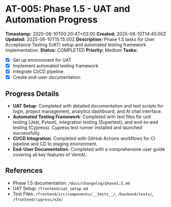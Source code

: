 # AT-005: Phase 1.5 - UAT and Automation Progress
**Timestamp:** 2025-06-10T00:20:47+03:00
**Created:** 2025-06-10T14:45:00Z
**Updated:** 2025-06-10T15:15:00Z
**Description:** Phase 1.5 tasks for User Acceptance Testing (UAT) setup and automated testing framework implementation.
**Status:** COMPLETED
**Priority:** Medium
**Tasks:**
- [X] Set up environment for UAT
- [X] Implement automated testing framework
- [X] Integrate CI/CD pipeline
- [X] Create end-user documentation
## Progress Details
- **UAT Setup**: Completed with detailed documentation and test scripts for login, project management, analytics dashboard, and AI chat interface. 
- **Automated Testing Framework**: Completed with test files for unit testing (Jest, Pytest), integration testing (Supertest), and end-to-end testing (Cypress). Cypress test runner installed and launched successfully. 
- **CI/CD Integration**: Completed with GitHub Actions workflows for CI pipeline and CD to staging environment. 
- **End-User Documentation**: Completed with a comprehensive user guide covering all key features of VentAI. 
## References
- Phase 1.5 documentation: `/docs/changelog/phase1.5.md`
- UAT Setup: `/frontend/uat_setup.md`
- Test Files: `/frontend/src/components/__tests__/`, `/backend/tests/`, `/frontend/cypress/e2e/`
